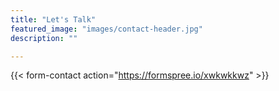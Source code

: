 ```yaml
---
title: "Let's Talk"
featured_image: "images/contact-header.jpg"
description: ""

---
```


{{< form-contact action="https://formspree.io/xwkwkkwz"  >}}
